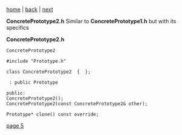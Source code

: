 [home](./page01.md) | [back](./page03.md) | [next](./page03.md)

**ConcretePrototype2.h** Similar to **ConcretePrototype1.h** but with its specifics


**ConcretePrototype2.h**
```
ConcretePrototype2
```

```
#include "Prototype.h"
```

```
class ConcretePrototype2  {  };
```

```
 : public Prototype 
```

```
public:
ConcretePrototype2();
ConcretePrototype2(const ConcretePrototype2& other);

Prototype* clone() const override;
```



[page 5](./page05.md)
